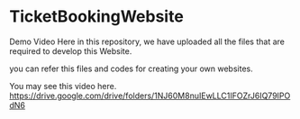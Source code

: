 # TicketBookingWebsite

Demo Video
Here in this repository, we have uploaded all the files that are required to develop this Website.

you can refer this files and codes for creating your own websites.

You may see this video here.
https://drive.google.com/drive/folders/1NJ60M8nuIEwLLC1IFOZrJ6IQ79IPOdN6
